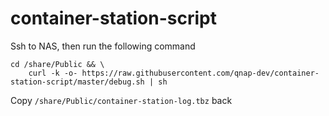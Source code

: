 # container-station-script

Ssh to NAS, then run the following command
```
cd /share/Public && \
    curl -k -o- https://raw.githubusercontent.com/qnap-dev/container-station-script/master/debug.sh | sh
```

Copy ```/share/Public/container-station-log.tbz``` back
